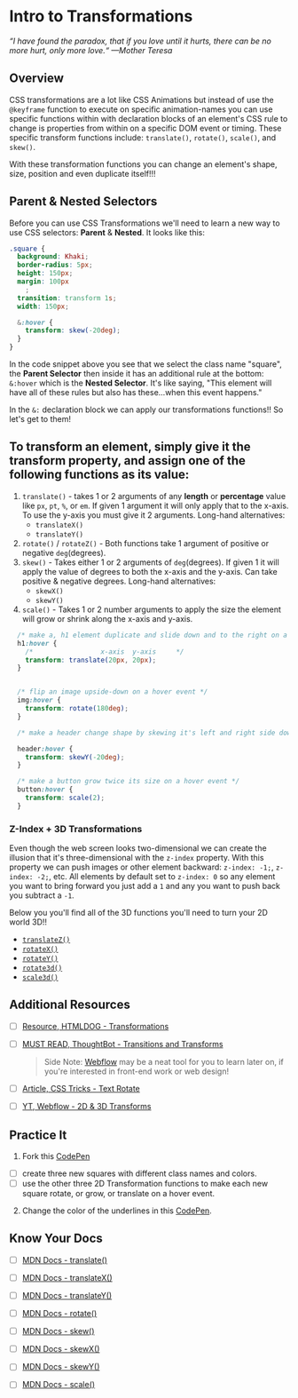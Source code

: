 # Intro to Transformations

*“I have found the paradox, that if you love until it hurts, there can be no more hurt, only more love.“ —Mother Teresa*

## Overview

CSS transformations are a lot like CSS Animations but instead of use the `@keyframe` function to execute on specific animation-names you can use specific functions within with declaration blocks of an element's CSS rule to change is properties from within on a specific DOM event or timing. These specific transform functions include: `translate()`, `rotate()`, `scale()`, and `skew()`.

With these transformation functions you can change an element's shape, size, position and even duplicate itself!!!

## Parent & Nested Selectors

Before you can use CSS Transformations we'll need to learn a new way to use CSS selectors: **Parent** & **Nested**. It looks like this:

```css
.square {
  background: Khaki;
  border-radius: 5px;
  height: 150px;
  margin: 100px
    ;
  transition: transform 1s;
  width: 150px;

  &:hover {
    transform: skew(-20deg);
  }
}
```

In the code snippet above you see that we select the class name "square", the **Parent Selector** then inside it has an additional rule at the bottom: `&:hover` which is the **Nested Selector**. It's like saying, "This element will have all of these rules but also has these...when this event happens."

In the `&:` declaration block we can apply our transformations functions!! So let's get to them!

## To transform an element, simply give it the transform property, and assign one of the following functions as its value:

1. `translate()` - takes 1 or 2 arguments of any **length** or **percentage** value like `px`, `pt`, `%`, or `em`. If given 1 argument it will only apply that to the x-axis. To use the y-axis you must give it 2 arguments.
  Long-hand alternatives:
    * `translateX()`
    * `translateY()`
2. `rotate()` / `rotateZ()` - Both functions take 1 argument of positive or negative `deg`(degrees).
3. `skew()` - Takes either 1 or 2 arguments of `deg`(degrees). If given 1 it will apply the value of degrees to both the x-axis and the y-axis. Can take positive & negative degrees.
  Long-hand alternatives:
    * `skewX()`
    * `skewY()`
4. `scale()` - Takes 1 or 2 number arguments to apply the size the element will grow or shrink along the x-axis and y-axis.

```css
  /* make a, h1 element duplicate and slide down and to the right on a hover event */
  h1:hover {
    /*                 x-axis  y-axis     */
    transform: translate(20px, 20px);
  }


  /* flip an image upside-down on a hover event */
  img:hover {
    transform: rotate(180deg);
  }

  /* make a header change shape by skewing it's left and right side downward and upward on a hover event */

  header:hover {
    transform: skewY(-20deg);
  }

  /* make a button grow twice its size on a hover event */
  button:hover {
    transform: scale(2);
  }
```

### Z-Index + 3D Transformations

Even though the web screen looks two-dimensional we can create the illusion that it's three-dimensional with the `z-index` property. With this property we can push images or other element backward: `z-index: -1;`, `z-index: -2;`, etc. All elements by default set to `z-index: 0` so any element you want to bring forward you just add a `1` and any you want to push back you subtract a `-1`.

Below you you'll find all of the 3D functions you'll need to turn your 2D world 3D!!

* [`translateZ()`](https://developer.mozilla.org/en-US/docs/Web/CSS/transform-function/translateZ)
* [`rotateX()`](https://developer.mozilla.org/en-US/docs/Web/CSS/transform-function/rotateX)
* [`rotateY()`](https://developer.mozilla.org/en-US/docs/Web/CSS/transform-function/rotateY)
* [`rotate3d()`](https://developer.mozilla.org/en-US/docs/Web/CSS/transform-function/rotate3d)
* [`scale3d()`](https://developer.mozilla.org/en-US/docs/Web/CSS/transform-function/scale3d)

## Additional Resources

- [ ] [Resource, HTMLDOG - Transformations](https://htmldog.com/guides/css/advanced/transformations/)
- [ ] [MUST READ, ThoughtBot - Transitions and Transforms](https://thoughtbot.com/blog/transitions-and-transforms)

  > Side Note: [Webflow](https://webflow.com/) may be a neat tool for you to learn later on, if you're interested in front-end work or web design!

- [ ] [Article, CSS Tricks - Text Rotate](https://css-tricks.com/snippets/css/text-rotation/)
- [ ] [YT, Webflow - 2D & 3D Transforms](https://youtu.be/bPF156ZvgAM)

<!-- ! Video Contents:  (width="655" height="368", ratio 1.77) -->

## Practice It

1. Fork this [CodePen](https://codepen.io/austincoding/pen/xxGNjRo)

  - [ ] create three new squares with different class names and colors.
  - [ ] use the other three 2D Transformation functions to make each new square rotate, or grow, or translate on a hover event.

2. Change the color of the underlines in this [CodePen](https://codepen.io/austincoding/pen/pweWJp/).

<!-- [Try it yourself](https://replit.com)! -->
<!-- [Try it yourself](https://codepen.io)! -->
## Know Your Docs

- [ ] [MDN Docs - translate()](https://developer.mozilla.org/en-US/docs/Web/CSS/transform-function/translate)
- [ ] [MDN Docs - translateX()](https://developer.mozilla.org/en-US/docs/Web/CSS/transform-function/translateX)
- [ ] [MDN Docs - translateY()](https://developer.mozilla.org/en-US/docs/Web/CSS/transform-function/translateY)
- [ ] [MDN Docs - rotate()](https://developer.mozilla.org/en-US/docs/Web/CSS/transform-function/rotate)
- [ ] [MDN Docs - skew()](https://developer.mozilla.org/en-US/docs/Web/CSS/transform-function/skew())
- [ ] [MDN Docs - skewX()](https://www.w3schools.com/css/tryit.asp?filename=trycss3_transform_skewx)
- [ ] [MDN Docs - skewY()](https://www.w3schools.com/css/tryit.asp?filename=trycss3_transform_skewy)
- [ ] [MDN Docs - scale()](https://developer.mozilla.org/en-US/docs/Web/CSS/transform-function/scale)


<!-- ! END OF VIDEO 101.1.3.1 - TITLE-->
<!-- ? Video Numbering and Title system: CourseNumber.ModuleNumber.LessonNumber.VideoNumber -->
<!-- * (VIDEO 101.2.4.3 - "CSS Selectors") === 101 Course, Module 2, Lesson 4, Video 3 - "CSS Selectors" -->

<!-- 

cp workspace/resources/templateFile.md docs/module- 

```javascript

```

| Method      | Description                          |
| ----------- | ------------------------------------ |
| `GET`       | Fetch resource                       |
| `PUT`       | Update resource |
| `DELETE`    | Delete resource |


    `line numbers`
:do you like 'em?


++slash++
https://facelessuser.github.io/pymdown-extensions/extensions/keys/

=== "Javascript"

    ```javascript
    ```

=== "Python"

  ```python
  ```

=== "Example"
    ```console
      .
    ```

=== "Instructions"
    ```markdown
      .
    ```

=== "Result"
    ![PIC](./../images/pic.png)
-->